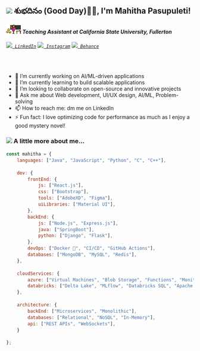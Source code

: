 <h2><img src="https://emojis.slackmojis.com/emojis/images/1531849430/4246/blob-sunglasses.gif?1531849430" width="30"/> శుభదినం (Good Day)🙏🏻, I'm Mahitha Pasupuleti! </h2>

<h4><img src="images/teaching.gif" width="40"><em> Teaching Assistant at California State University, Fullerton</em></h4>

<h6>
  <code><a href="https://www.linkedin.com/in/mahitha-pasupuleti/" title="LinkedIn Profile"><img width="20" src="https://cdn.jsdelivr.net/gh/devicons/devicon@latest/icons/linkedin/linkedin-original.svg"> LinkedIn</a></code>
  <code><a href="https://www.instagram.com/pasupuleti_mahitha/" title="Instagram Profile"><img width="25" src="https://img.icons8.com/?size=100&id=Xy10Jcu1L2Su&format=png&color=000000"> Instagram</a></code>
  <code><a href="https://www.behance.net/mahithapasupuleti" title="Behance Profile"><img width="20" src="https://cdn.jsdelivr.net/gh/devicons/devicon@latest/icons/behance/behance-original.svg"> Behance</a></code>
</h6>

<br />

- 🔭 I’m currently working on AI/ML-driven applications
- 🌱 I’m currently learning to build scalable applications
- 👯 I’m looking to collaborate on open-source and innovative projects
- 💬 Ask me about Web development, UI/UX design, AI/ML, Problem-solving
- 📫 How to reach me: dm me on LinkedIn
- ⚡ Fun fact: I love optimizing code for performance as much as I enjoy a good mystery novel!

### <img src="https://media.giphy.com/media/VgCDAzcKvsR6OM0uWg/giphy.gif" width="50"> A little more about me...  

```javascript
const mahitha = {
    languages: ["Java", "JavaScript", "Python", "C", "C++"],
    
    dev: {
        frontEnd: {
            js: ["React.js"],
            css: ["Bootstrap"],
            tools: ["AdobeXD", "Figma"],
            uiLibraries: ["Material UI"],
        },
        backEnd: {
            js: ["Node.js", "Express.js"],
            java: ["SpringBoot"],
            python: ["Django", "Flask"],
        },
        devOps: ["Docker 🐳", "CI/CD", "GitHub Actions"],
        databases: ["MongoDB", "MySQL", "Redis"],
    },

    cloudServices: {
        azure: ["Virtual Machines", "Blob Storage", "Functions", "Monitor", "Cosmos DB", "Azure SQL"],
        databricks: ["Delta Lake", "MLflow", "Databricks SQL", "Apache Spark", "Apache Kafka", "Unity Catalog"]
    },
    
    architecture: {
        backEnd: ["Microservices", "Monolithic"],
        databases: ["Relational", "NoSQL", "In-Memory"],
        api: ["REST APIs", "WebSockets"],
    }

};
```
<!--
<h3> 🚀 &nbsp;Some Languages and Stack I Have Used and Learned</h3>
<p align="left">
<img src="https://cdn.jsdelivr.net/gh/devicons/devicon@latest/icons/java/java-original-wordmark.svg" alt="java" width="45" height="45" />
<img src="https://cdn.jsdelivr.net/gh/devicons/devicon@latest/icons/javascript/javascript-plain.svg" alt="javascript" width="45" height="45" />
<img src="https://cdn.jsdelivr.net/gh/devicons/devicon@latest/icons/react/react-original-wordmark.svg" alt="react" width="45" height="45" />
<img src="https://cdn.jsdelivr.net/gh/devicons/devicon@latest/icons/spring/spring-original-wordmark.svg" alt="spring-boot" width="45" height="45" />     
<img src="https://cdn.jsdelivr.net/gh/devicons/devicon@latest/icons/cplusplus/cplusplus-original.svg" alt="c++" width="45" height="45" />
<img src="https://cdn.jsdelivr.net/gh/devicons/devicon@latest/icons/c/c-original.svg" alt="c" width="45" height="45" />
<img src="https://cdn.jsdelivr.net/gh/devicons/devicon@latest/icons/python/python-original.svg" alt="python" width="45" height="45" />
<img src="https://cdn.jsdelivr.net/gh/devicons/devicon@latest/icons/html5/html5-plain-wordmark.svg" alt="html" width="45" height="45" />
<img src="https://cdn.jsdelivr.net/gh/devicons/devicon@latest/icons/css3/css3-plain-wordmark.svg" alt="css" width="45" height="45" />
          
</p>

<h3> 🎸 &nbsp;Some I Have Used and Learned</h3>
<p align="left">
<img src="https://cdn.jsdelivr.net/gh/devicons/devicon/icons/vscode/vscode-original.svg" alt="vscode" width="45" height="45" />
<img src="https://cdn.jsdelivr.net/gh/devicons/devicon@latest/icons/azure/azure-original.svg" alt="azure" width="45" height="45" />
<img src="https://cdn.jsdelivr.net/gh/devicons/devicon@latest/icons/azuresqldatabase/azuresqldatabase-original.svg" alt="sql" width="45" height="45" />
<img src="https://cdn.jsdelivr.net/gh/devicons/devicon@latest/icons/amazonwebservices/amazonwebservices-plain-wordmark.svg" alt="sql" width="45" height="45" />
<img src="https://cdn.jsdelivr.net/gh/devicons/devicon@latest/icons/anaconda/anaconda-original.svg" alt="anaconda" width="45" height="45" />
<img src="https://cdn.jsdelivr.net/gh/devicons/devicon@latest/icons/nodejs/nodejs-plain-wordmark.svg" alt="node.js" width="45" height="45" />
<img src="https://cdn.jsdelivr.net/gh/devicons/devicon@latest/icons/mongodb/mongodb-plain-wordmark.svg" alt="mongodb" width="45" height="45" />
<img src="https://cdn.jsdelivr.net/gh/devicons/devicon@latest/icons/figma/figma-original.svg" alt="figma" width="45" height="45" />
<img src="https://cdn.jsdelivr.net/gh/devicons/devicon@latest/icons/xd/xd-original.svg" alt="adobexd" width="45" height="45" />
<img src="https://cdn.jsdelivr.net/gh/devicons/devicon@latest/icons/linux/linux-original.svg" alt="linux" width="45" height="45" />
-->
<!--
<h3><img src="images/quote-open.png" width="30" /> Quote of the day...</h3>

[![Readme Quotes](https://quotes-github-readme.vercel.app/api?type=horizontal&theme=dracula)](https://github.com/piyushsuthar/github-readme-quotes)

<h3><img src="images/clapclap-e.gif" width="30" /> Inspired by...</h3>

- <a href="https://github.com/anmol098/anmol098">Anmol Singh</a>
- <a href="https://github.com/PiyushSuthar/github-readme-quotes">Piyush Suthar</a>
-->

<!--
### <img src="images/bunmusicq.gif" width="30" /> &nbsp;Currently listening to...

[![spotify-github-profile](https://spotify-github-profile.kittinanx.com/api/view?uid=31jojgnkvnewx4tdhv22ei76ashm&cover_image=true?theme=dracula&show_offline=false&background_color=121212&interchange=false&bar_color=53b14f&bar_color_cover=false)](https://github.com/kittinan/spotify-github-profile)
-->
